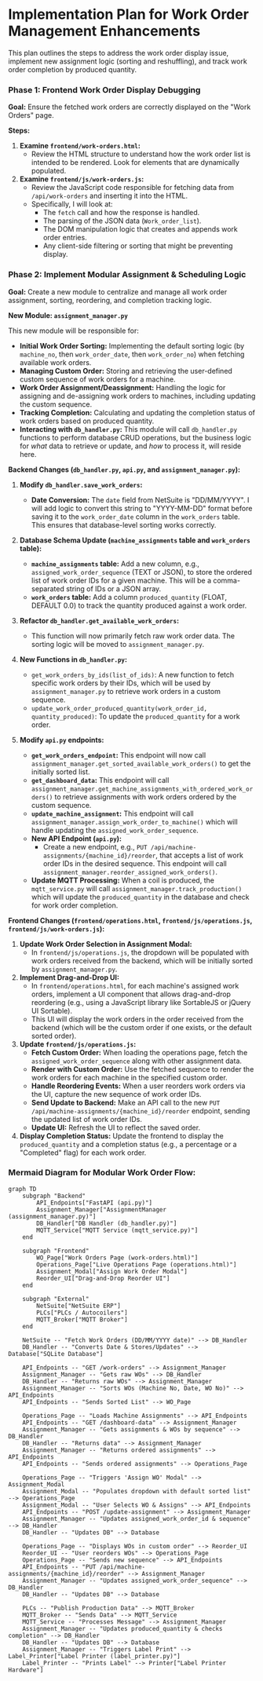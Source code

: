 # Implementation Plan for Work Order Management Enhancements

This plan outlines the steps to address the work order display issue, implement new assignment logic (sorting and reshuffling), and track work order completion by produced quantity.

### **Phase 1: Frontend Work Order Display Debugging**

**Goal:** Ensure the fetched work orders are correctly displayed on the "Work Orders" page.

**Steps:**

1.  **Examine `frontend/work-orders.html`:**
    *   Review the HTML structure to understand how the work order list is intended to be rendered. Look for elements that are dynamically populated.
2.  **Examine `frontend/js/work-orders.js`:**
    *   Review the JavaScript code responsible for fetching data from `/api/work-orders` and inserting it into the HTML.
    *   Specifically, I will look at:
        *   The `fetch` call and how the response is handled.
        *   The parsing of the JSON data (`Work_order_list`).
        *   The DOM manipulation logic that creates and appends work order entries.
        *   Any client-side filtering or sorting that might be preventing display.

### **Phase 2: Implement Modular Assignment & Scheduling Logic**

**Goal:** Create a new module to centralize and manage all work order assignment, sorting, reordering, and completion tracking logic.

**New Module: `assignment_manager.py`**

This new module will be responsible for:

*   **Initial Work Order Sorting:** Implementing the default sorting logic (by `machine_no`, then `work_order_date`, then `work_order_no`) when fetching available work orders.
*   **Managing Custom Order:** Storing and retrieving the user-defined custom sequence of work orders for a machine.
*   **Work Order Assignment/Deassignment:** Handling the logic for assigning and de-assigning work orders to machines, including updating the custom sequence.
*   **Tracking Completion:** Calculating and updating the completion status of work orders based on produced quantity.
*   **Interacting with `db_handler.py`:** This module will call `db_handler.py` functions to perform database CRUD operations, but the business logic for *what* data to retrieve or update, and *how* to process it, will reside here.

**Backend Changes (`db_handler.py`, `api.py`, and `assignment_manager.py`):**

1.  **Modify `db_handler.save_work_orders`:**
    *   **Date Conversion:** The `date` field from NetSuite is "DD/MM/YYYY". I will add logic to convert this string to "YYYY-MM-DD" format before saving it to the `work_order_date` column in the `work_orders` table. This ensures that database-level sorting works correctly.

2.  **Database Schema Update (`machine_assignments` table and `work_orders` table):**
    *   **`machine_assignments` table:** Add a new column, e.g., `assigned_work_order_sequence` (TEXT or JSON), to store the ordered list of work order IDs for a given machine. This will be a comma-separated string of IDs or a JSON array.
    *   **`work_orders` table:** Add a column `produced_quantity` (FLOAT, DEFAULT 0.0) to track the quantity produced against a work order.

3.  **Refactor `db_handler.get_available_work_orders`:**
    *   This function will now primarily fetch raw work order data. The sorting logic will be moved to `assignment_manager.py`.

4.  **New Functions in `db_handler.py`:**
    *   `get_work_orders_by_ids(list_of_ids)`: A new function to fetch specific work orders by their IDs, which will be used by `assignment_manager.py` to retrieve work orders in a custom sequence.
    *   `update_work_order_produced_quantity(work_order_id, quantity_produced)`: To update the `produced_quantity` for a work order.

5.  **Modify `api.py` endpoints:**
    *   **`get_work_orders_endpoint`:** This endpoint will now call `assignment_manager.get_sorted_available_work_orders()` to get the initially sorted list.
    *   **`get_dashboard_data`:** This endpoint will call `assignment_manager.get_machine_assignments_with_ordered_work_orders()` to retrieve assignments with work orders ordered by the custom sequence.
    *   **`update_machine_assignment`:** This endpoint will call `assignment_manager.assign_work_order_to_machine()` which will handle updating the `assigned_work_order_sequence`.
    *   **New API Endpoint (`api.py`):**
        *   Create a new endpoint, e.g., `PUT /api/machine-assignments/{machine_id}/reorder`, that accepts a list of work order IDs in the desired sequence. This endpoint will call `assignment_manager.reorder_assigned_work_orders()`.
    *   **Update MQTT Processing:** When a coil is produced, the `mqtt_service.py` will call `assignment_manager.track_production()` which will update the `produced_quantity` in the database and check for work order completion.

**Frontend Changes (`frontend/operations.html`, `frontend/js/operations.js`, `frontend/js/work-orders.js`):**

1.  **Update Work Order Selection in Assignment Modal:**
    *   In `frontend/js/operations.js`, the dropdown will be populated with work orders received from the backend, which will be initially sorted by `assignment_manager.py`.
2.  **Implement Drag-and-Drop UI:**
    *   In `frontend/operations.html`, for each machine's assigned work orders, implement a UI component that allows drag-and-drop reordering (e.g., using a JavaScript library like SortableJS or jQuery UI Sortable).
    *   This UI will display the work orders in the order received from the backend (which will be the custom order if one exists, or the default sorted order).
3.  **Update `frontend/js/operations.js`:**
    *   **Fetch Custom Order:** When loading the operations page, fetch the `assigned_work_order_sequence` along with other assignment data.
    *   **Render with Custom Order:** Use the fetched sequence to render the work orders for each machine in the specified custom order.
    *   **Handle Reordering Events:** When a user reorders work orders via the UI, capture the new sequence of work order IDs.
    *   **Send Update to Backend:** Make an API call to the new `PUT /api/machine-assignments/{machine_id}/reorder` endpoint, sending the updated list of work order IDs.
    *   **Update UI:** Refresh the UI to reflect the saved order.
4.  **Display Completion Status:** Update the frontend to display the `produced_quantity` and a completion status (e.g., a percentage or a "Completed" flag) for each work order.

### **Mermaid Diagram for Modular Work Order Flow:**

```mermaid
graph TD
    subgraph "Backend"
        API_Endpoints["FastAPI (api.py)"]
        Assignment_Manager["AssignmentManager (assignment_manager.py)"]
        DB_Handler["DB Handler (db_handler.py)"]
        MQTT_Service["MQTT Service (mqtt_service.py)"]
    end

    subgraph "Frontend"
        WO_Page["Work Orders Page (work-orders.html)"]
        Operations_Page["Live Operations Page (operations.html)"]
        Assignment_Modal["Assign Work Order Modal"]
        Reorder_UI["Drag-and-Drop Reorder UI"]
    end

    subgraph "External"
        NetSuite["NetSuite ERP"]
        PLCs["PLCs / Autocoilers"]
        MQTT_Broker["MQTT Broker"]
    end

    NetSuite -- "Fetch Work Orders (DD/MM/YYYY date)" --> DB_Handler
    DB_Handler -- "Converts Date & Stores/Updates" --> Database["SQLite Database"]

    API_Endpoints -- "GET /work-orders" --> Assignment_Manager
    Assignment_Manager -- "Gets raw WOs" --> DB_Handler
    DB_Handler -- "Returns raw WOs" --> Assignment_Manager
    Assignment_Manager -- "Sorts WOs (Machine No, Date, WO No)" --> API_Endpoints
    API_Endpoints -- "Sends Sorted List" --> WO_Page

    Operations_Page -- "Loads Machine Assignments" --> API_Endpoints
    API_Endpoints -- "GET /dashboard-data" --> Assignment_Manager
    Assignment_Manager -- "Gets assignments & WOs by sequence" --> DB_Handler
    DB_Handler -- "Returns data" --> Assignment_Manager
    Assignment_Manager -- "Returns ordered assignments" --> API_Endpoints
    API_Endpoints -- "Sends ordered assignments" --> Operations_Page

    Operations_Page -- "Triggers 'Assign WO' Modal" --> Assignment_Modal
    Assignment_Modal -- "Populates dropdown with default sorted list" --> Operations_Page
    Assignment_Modal -- "User Selects WO & Assigns" --> API_Endpoints
    API_Endpoints -- "POST /update-assignment" --> Assignment_Manager
    Assignment_Manager -- "Updates assigned_work_order_id & sequence" --> DB_Handler
    DB_Handler -- "Updates DB" --> Database

    Operations_Page -- "Displays WOs in custom order" --> Reorder_UI
    Reorder_UI -- "User reorders WOs" --> Operations_Page
    Operations_Page -- "Sends new sequence" --> API_Endpoints
    API_Endpoints -- "PUT /api/machine-assignments/{machine_id}/reorder" --> Assignment_Manager
    Assignment_Manager -- "Updates assigned_work_order_sequence" --> DB_Handler
    DB_Handler -- "Updates DB" --> Database

    PLCs -- "Publish Production Data" --> MQTT_Broker
    MQTT_Broker -- "Sends Data" --> MQTT_Service
    MQTT_Service -- "Processes Message" --> Assignment_Manager
    Assignment_Manager -- "Updates produced_quantity & checks completion" --> DB_Handler
    DB_Handler -- "Updates DB" --> Database
    Assignment_Manager -- "Triggers Label Print" --> Label_Printer["Label Printer (label_printer.py)"]
    Label_Printer -- "Prints Label" --> Printer["Label Printer Hardware"]